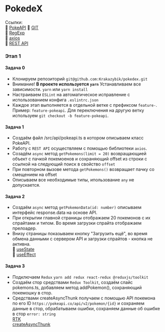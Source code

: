 # PokedeX

Ссылки: <br>
:page_with_curl: [PokeAPI](https://pokeapi.co/docs/v2)
:page_with_curl: [GIT](https://marklodato.github.io/visual-git-guide/index-ru.html) <br>
:page_with_curl: [RegExp](https://learn.javascript.ru/regular-expressions) <br>
:page_with_curl: [axios](https://www.digitalocean.com/community/tutorials/react-axios-react-ru) <br>
:page_with_curl: [REST API](https://habr.com/ru/post/351890/) <br>


### Этап 1
#### Задача 0
- Клонируем репозиторий `git@github.com:Krakazybik/pokedex.git`
- Внимание! <b>В проекте используется `yarn`</b> Устанавливаем все зависимости. `yarn` или `yarn install`
- Настраиваем `ESLint` на автоматическое исправление с использованием конфига `.eslintrc.json`
- Каждое этап выполняется в отдельной ветке с префиксом `feature-`. Пример: `feature-pokeapi`. Для переключения на другую ветку используем `git checkout -b feature-pokeapi`.

#### Задача 1
- Создаём файл /src/api/pokeapi.ts в котором описываем класс PokeAPI.
- Работу с `REST API` осуществляем с помощью библиотеки `axios`.
- Созадём `async` метод
  `getPokemons(limit = 20)`
  возвращающией объект с пачкой покемоенов и сохраняющий offset из строки с ссылкой на следующий поиск в свойство `offset`
- При повторном вызове метода `getPokemons()` возвращает пачку со смещением на offset
- Описываем все необходимые типы, ипользование `any` не допускается.

#### Задача 2
- Создаём `async` метод `getPokemonData(id: number)` описываем интерфейс response.data на основе API.
- При открытии главной страницы отображаем 20 покемонов с их спрайтами и типом. Во время загрузки спрайта отображаем прелоадер.
- Внизу страницы показываем кнопку "Загрузить ещё", во время обмена данными с сервером API и загрузки спрайтов - кнопка не активна. <br>
:page_with_curl: [useState](https://learn-reactjs.ru/core/hooks/state-hook) <br>
:page_with_curl: [useEffect](https://learn-reactjs.ru/core/hooks/effect-hook) <br>

#### Задача 3
- Подключаем `Redux` `yarn add redux react-redux @reduxjs/toolkit`
- Создаём стор средствами `Redux Toolkit`, создаём слайс pokemons.ts, добавляем метод addPokemon(), сохраняющий покемошку в стор.
- Средствами createAsyncThunk получаем с помощью API покемона по его ID `https://pokeapi.co/api/v2/pokemon/{id}` и сохраняем данные в стор, обрабатываем ошибки, сохраняем данные об ошибке в стор `error: string` <br>
[RTK](https://redux.js.org/tutorials/quick-start) <br>
[createAsyncThunk](https://redux-toolkit.js.org/api/createAsyncThunk) <br>
